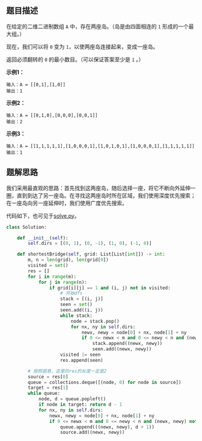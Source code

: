 ## 题目描述

在给定的二维二进制数组 `A` 中，存在两座岛。（岛是由四面相连的 `1` 形成的一个最大组。）

现在，我们可以将 `0` 变为 `1`，以使两座岛连接起来，变成一座岛。

返回必须翻转的 `0` 的最小数目。（可以保证答案至少是 `1` 。）

**示例1：**

```
输入：A = [[0,1],[1,0]]
输出：1
```

**示例2：**
```
输入：A = [[0,1,0],[0,0,0],[0,0,1]]
输出：2
```

**示例3：**
```
输入：A = [[1,1,1,1,1],[1,0,0,0,1],[1,0,1,0,1],[1,0,0,0,1],[1,1,1,1,1]]
输出：1
```

## 题解思路

我们采用最直观的思路：首先找到这两座岛，随后选择一座，将它不断向外延伸一圈，直到到达了另一座岛。在寻找这两座岛时所在区域，我们使用深度优先搜索；在一座岛向另一座延伸时，我们使用广度优先搜索。

代码如下，也可见于[solve.py](./solve.py)。

```python
class Solution:

    def __init__(self):
        self.dirs = [(0, 1), (0, -1), (1, 0), (-1, 0)]

    def shortestBridge(self, grid: List[List[int]]) -> int:
        m, n = len(grid), len(grid[0])
        visited = set()
        res = []
        for i in range(m):
            for j in range(n):
                if grid[i][j] == 1 and (i, j) not in visited:
                    # 开始dfs
                    stack = [(i, j)]
                    seen = set()
                    seen.add((i, j))
                    while stack:
                        node = stack.pop()
                        for nx, ny in self.dirs:
                            newx, newy = node[0] + nx, node[1] + ny
                            if 0 <= newx < m and 0 <= newy < n and (newx, newy) not in seen and grid[newx][newy] == 1:
                                stack.append((newx, newy))
                                seen.add((newx, newy))
                    visited |= seen
                    res.append(seen)

        # 按照题意，这里的res的长度一定是2
        source = res[0]
        queue = collections.deque([(node, 0) for node in source])
        target = res[1]
        while queue:
            node, d = queue.popleft()
            if node in target: return d - 1
            for nx, ny in self.dirs:
                newx, newy = node[0] + nx, node[1] + ny
                if 0 <= newx < m and 0 <= newy < n and (newx, newy) not in source:
                    queue.append(((newx, newy), d + 1))
                    source.add((newx, newy))
```